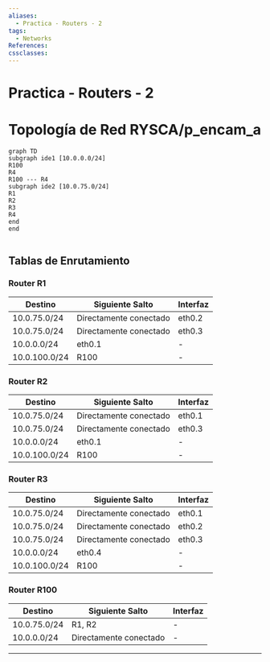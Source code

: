```yaml
---
aliases:
  - Practica - Routers - 2
tags:
  - Networks
References: 
cssclasses:
---
```

# Practica - Routers - 2
# Topología de Red RYSCA/p_encam_a

```mermaid
graph TD
subgraph ide1 [10.0.0.0/24]
R100
R4
R100 --- R4
subgraph ide2 [10.0.75.0/24]
R1
R2
R3
R4
end
end


  ```
  
## Tablas de Enrutamiento

### Router R1
| Destino       | Siguiente Salto        | Interfaz |
| ------------- | ---------------------- | -------- |
| 10.0.75.0/24  | Directamente conectado | eth0.2   |
| 10.0.75.0/24  | Directamente conectado | eth0.3   |
| 10.0.0.0/24   | eth0.1                 | -        |
| 10.0.100.0/24 | R100                   | -        |

### Router R2
| Destino | Siguiente Salto | Interfaz |
| ------- | -------------- | -------- |
| 10.0.75.0/24 | Directamente conectado | eth0.1 |
| 10.0.75.0/24 | Directamente conectado | eth0.3 |
| 10.0.0.0/24 | eth0.1 | - |
| 10.0.100.0/24 | R100 | - |

### Router R3
| Destino | Siguiente Salto | Interfaz |
| ------- | -------------- | -------- |
| 10.0.75.0/24 | Directamente conectado | eth0.1 |
| 10.0.75.0/24 | Directamente conectado | eth0.2 |
| 10.0.75.0/24 | Directamente conectado | eth0.3 |
| 10.0.0.0/24 | eth0.4 | - |
| 10.0.100.0/24 | R100 | - |

### Router R100
| Destino | Siguiente Salto | Interfaz |
| ------- | -------------- | -------- |
| 10.0.75.0/24 | R1, R2 | - |
| 10.0.0.0/24 | Directamente conectado | - |
***